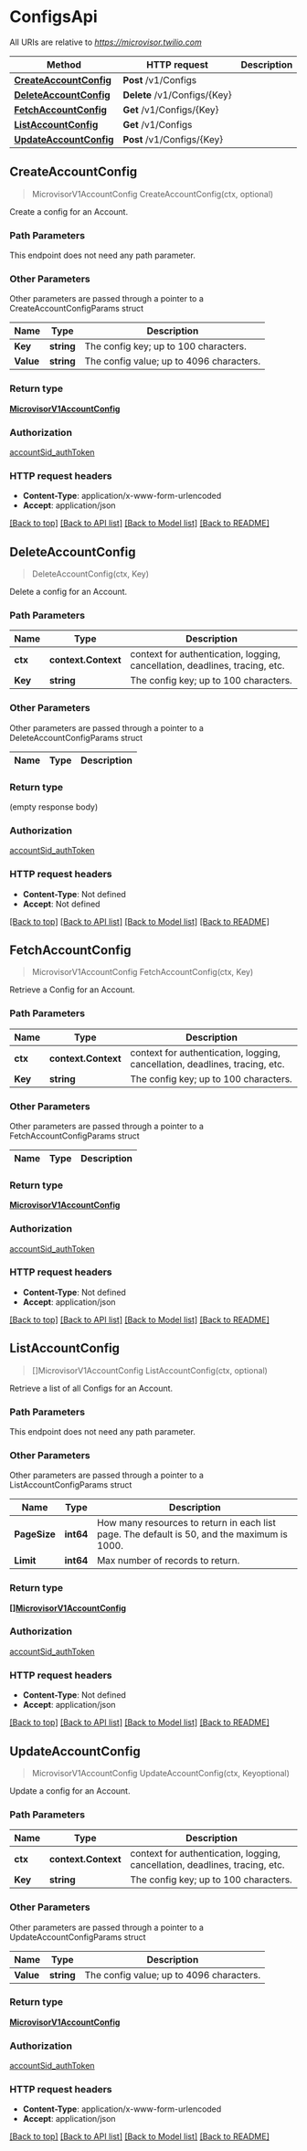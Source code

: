 # ConfigsApi

All URIs are relative to *https://microvisor.twilio.com*

Method | HTTP request | Description
------------- | ------------- | -------------
[**CreateAccountConfig**](ConfigsApi.md#CreateAccountConfig) | **Post** /v1/Configs | 
[**DeleteAccountConfig**](ConfigsApi.md#DeleteAccountConfig) | **Delete** /v1/Configs/{Key} | 
[**FetchAccountConfig**](ConfigsApi.md#FetchAccountConfig) | **Get** /v1/Configs/{Key} | 
[**ListAccountConfig**](ConfigsApi.md#ListAccountConfig) | **Get** /v1/Configs | 
[**UpdateAccountConfig**](ConfigsApi.md#UpdateAccountConfig) | **Post** /v1/Configs/{Key} | 



## CreateAccountConfig

> MicrovisorV1AccountConfig CreateAccountConfig(ctx, optional)



Create a config for an Account.

### Path Parameters

This endpoint does not need any path parameter.

### Other Parameters

Other parameters are passed through a pointer to a CreateAccountConfigParams struct


Name | Type | Description
------------- | ------------- | -------------
**Key** | **string** | The config key; up to 100 characters.
**Value** | **string** | The config value; up to 4096 characters.

### Return type

[**MicrovisorV1AccountConfig**](MicrovisorV1AccountConfig.md)

### Authorization

[accountSid_authToken](../README.md#accountSid_authToken)

### HTTP request headers

- **Content-Type**: application/x-www-form-urlencoded
- **Accept**: application/json

[[Back to top]](#) [[Back to API list]](../README.md#documentation-for-api-endpoints)
[[Back to Model list]](../README.md#documentation-for-models)
[[Back to README]](../README.md)


## DeleteAccountConfig

> DeleteAccountConfig(ctx, Key)



Delete a config for an Account.

### Path Parameters


Name | Type | Description
------------- | ------------- | -------------
**ctx** | **context.Context** | context for authentication, logging, cancellation, deadlines, tracing, etc.
**Key** | **string** | The config key; up to 100 characters.

### Other Parameters

Other parameters are passed through a pointer to a DeleteAccountConfigParams struct


Name | Type | Description
------------- | ------------- | -------------

### Return type

 (empty response body)

### Authorization

[accountSid_authToken](../README.md#accountSid_authToken)

### HTTP request headers

- **Content-Type**: Not defined
- **Accept**: Not defined

[[Back to top]](#) [[Back to API list]](../README.md#documentation-for-api-endpoints)
[[Back to Model list]](../README.md#documentation-for-models)
[[Back to README]](../README.md)


## FetchAccountConfig

> MicrovisorV1AccountConfig FetchAccountConfig(ctx, Key)



Retrieve a Config for an Account.

### Path Parameters


Name | Type | Description
------------- | ------------- | -------------
**ctx** | **context.Context** | context for authentication, logging, cancellation, deadlines, tracing, etc.
**Key** | **string** | The config key; up to 100 characters.

### Other Parameters

Other parameters are passed through a pointer to a FetchAccountConfigParams struct


Name | Type | Description
------------- | ------------- | -------------

### Return type

[**MicrovisorV1AccountConfig**](MicrovisorV1AccountConfig.md)

### Authorization

[accountSid_authToken](../README.md#accountSid_authToken)

### HTTP request headers

- **Content-Type**: Not defined
- **Accept**: application/json

[[Back to top]](#) [[Back to API list]](../README.md#documentation-for-api-endpoints)
[[Back to Model list]](../README.md#documentation-for-models)
[[Back to README]](../README.md)


## ListAccountConfig

> []MicrovisorV1AccountConfig ListAccountConfig(ctx, optional)



Retrieve a list of all Configs for an Account.

### Path Parameters

This endpoint does not need any path parameter.

### Other Parameters

Other parameters are passed through a pointer to a ListAccountConfigParams struct


Name | Type | Description
------------- | ------------- | -------------
**PageSize** | **int64** | How many resources to return in each list page. The default is 50, and the maximum is 1000.
**Limit** | **int64** | Max number of records to return.

### Return type

[**[]MicrovisorV1AccountConfig**](MicrovisorV1AccountConfig.md)

### Authorization

[accountSid_authToken](../README.md#accountSid_authToken)

### HTTP request headers

- **Content-Type**: Not defined
- **Accept**: application/json

[[Back to top]](#) [[Back to API list]](../README.md#documentation-for-api-endpoints)
[[Back to Model list]](../README.md#documentation-for-models)
[[Back to README]](../README.md)


## UpdateAccountConfig

> MicrovisorV1AccountConfig UpdateAccountConfig(ctx, Keyoptional)



Update a config for an Account.

### Path Parameters


Name | Type | Description
------------- | ------------- | -------------
**ctx** | **context.Context** | context for authentication, logging, cancellation, deadlines, tracing, etc.
**Key** | **string** | The config key; up to 100 characters.

### Other Parameters

Other parameters are passed through a pointer to a UpdateAccountConfigParams struct


Name | Type | Description
------------- | ------------- | -------------
**Value** | **string** | The config value; up to 4096 characters.

### Return type

[**MicrovisorV1AccountConfig**](MicrovisorV1AccountConfig.md)

### Authorization

[accountSid_authToken](../README.md#accountSid_authToken)

### HTTP request headers

- **Content-Type**: application/x-www-form-urlencoded
- **Accept**: application/json

[[Back to top]](#) [[Back to API list]](../README.md#documentation-for-api-endpoints)
[[Back to Model list]](../README.md#documentation-for-models)
[[Back to README]](../README.md)

